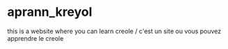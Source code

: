 # aprann_kreyol
this is a website where you can learn creole / c'est un site ou vous pouvez apprendre le creole
